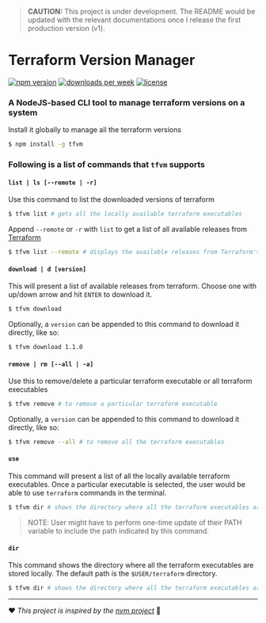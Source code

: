 > **CAUTION:** This project is under development. The README would be updated with the relevant documentations once I release the first production version (v1).

# Terraform Version Manager

[![npm version](https://img.shields.io/npm/v/tfvm?color=blue&label=version&style=flat-square)](https://www.npmjs.com/package/tfvm) [![downloads per week](https://img.shields.io/npm/dw/tfvm)](https://www.npmjs.com/package/tfvm) [![license](https://img.shields.io/npm/l/tfvm?color=lightblue)](https://www.npmjs.com/package/tfvm)

### A NodeJS-based CLI tool to manage terraform versions on a system

Install it globally to manage all the terraform versions

```sh
$ npm install -g tfvm
```

### Following is a list of commands that `tfvm` supports

#### `list | ls [--remote | -r]`

Use this command to list the downloaded versions of terraform

```sh
$ tfvm list # gets all the locally available terraform executables
```

Append `--remote` or `-r` with `list` to get a list of all available releases from [Terraform](https://releases.hashicorp.com/terraform)

```sh
$ tfvm list --remote # displays the available releases from Terraform's website
```

#### `download | d [version]`

This will present a list of available releases from terraform. Choose one with up/down arrow and hit `ENTER` to download it.

```sh
$ tfvm download
```

Optionally, a `version` can be appended to this command to download it directly, like so:

```sh
$ tfvm download 1.1.0
```

#### `remove | rm [--all | -a]`

Use this to remove/delete a particular terraform executable or all terraform executables

```sh
$ tfvm remove # to remove a particular terraform executable
```

Optionally, a `version` can be appended to this command to download it directly, like so:

```sh
$ tfvm remove --all # to remove all the terraform executables
```

#### `use`

This command will present a list of all the locally available terraform executables. Once a particular executable is selected, the user would be able to use `terraform` commands in the terminal.

```sh
$ tfvm dir # shows the directory where all the terraform executables are stored
```

> NOTE: User might have to perform one-time update of their PATH variable to include the path indicated by this command.

#### `dir`

This command shows the directory where all the terraform executables are stored locally. The default path is the `$USER/terraform` directory.

```sh
$ tfvm dir # shows the directory where all the terraform executables are stored
```

---

:heart: _This project is inspired by the [nvm project](https://github.com/nvm-sh/nvm)_ :pray:
